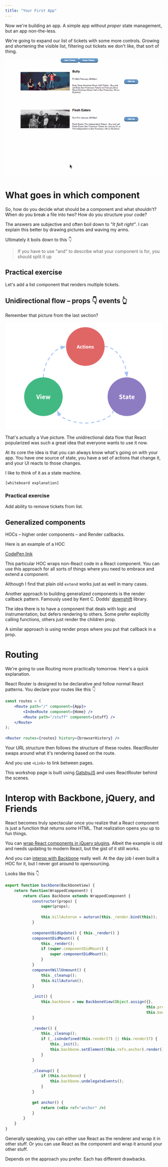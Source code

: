 ```yaml
---
title: "Your First App"
---
```


Now we're building an app. A simple app without *proper* state management, but an app non-the-less.

We're going to expand our list of tickets with some more controls. Growing and shortening the visible list, filtering out tickets we don't like, that sort of thing.

![](../images/day-1-example.gif)

# What goes in which component

So, how do you decide what should be a component and what shouldn't? When do you break a file into two? How do you structure your code?

The answers are subjective and often boil down to *"It felt right"*. I can explain this better by drawing pictures and waving my arms.

Ultimately it boils down to this 👇

> If you have to use "and" to describe what your component is for, you should split it up

## Practical exercise

Let's add a list component that renders multiple tickets. 

## Unidirectional flow – props 👇 events 👆

Remember that picture from the last section?

![](../images/unidirectional.png)

That's actually a Vue picture. The unidirectional data flow that React popularized was such a great idea that everyone wants to use it now.

At its core the idea is that you can always know what's going on with your app. You have one source of state, you have a set of actions that change it, and your UI reacts to those changes.

I like to think of it as a state machine.

`[whiteboard explanation]`

### Practical exercise

Add ability to remove tickets from list.

## Generalized components

HOCs – higher order components – and Render callbacks.

Here is an example of a HOC

[CodePen link](https://codepen.io/swizec/pen/woNjVw)

This particular HOC wraps non-React code in a React component. You can use this approach for all sorts of things where you need to embrace and extend a component.

Although I find that plain old `extend` works just as well in many cases. 

Another approach to building generalized components is the render callback pattern. Famously used by Kent C. Dodds' [downshift](https://codepen.io/swizec/pen/woNjVw) library.

The idea there is to have a component that deals with logic and instrumentation, but defers rendering to others. Some prefer explicitly calling functions, others just render the children prop.

A similar approach is using render props where you put that callback in a prop.

# Routing

We're going to use Routing more practically tomorrow. Here's a quick explanation.

React Router is designed to be declarative and follow normal React patterns. You declare your routes like this 👇

```jsx
const routes = (
	<Route path="/" component={App}>
		<IndexRoute component={Home} />
		<Route path="/stuff" component={stuff} />
	</Route>
);

<Router routes={routes} history={browserHistory} />
```

Your URL structure then follows the structure of these routes. ReactRouter swaps around what it's rendering based on the route.

And you use `<Link>` to link between pages.

This workshop page is built using [GatsbyJS](https://www.gatsbyjs.org/) and uses ReactRouter behind the scenes.

# Interop with Backbone, jQuery, and Friends

React becomes truly spectacular once you realize that a React component is just a function that returns some HTML. That realization opens you up to fun things.

You can [wrap React components in jQuery plugins](https://swizec.com/blog/using-react-in-the-real-world/swizec/6710). Albeit the example is old and needs updating to modern React, but the gist of it still works.

And you can [interop with Backbone](https://github.com/Swizec/react-backbone-proof-of-concept) really well. At the day job I even built a HOC for it, but I never got around to opensourcing.

Looks like this 👇

```jsx
export function backbone(BackboneView) {
    return function(WrappedComponent) {
        return class Backbone extends WrappedComponent {
            constructor(props) {
                super(props);

                this.killAutorun = autorun(this._render.bind(this));
            }

            componentDidUpdate() { this._render() }
            componentDidMount() {
                this._render();
                if (super.componentDidMount) {
                    super.componentDidMount();
                }
            }
            componentWillUnmount() {
                this._cleanup();
                this.killAutorun();
            }

            _init() {
                this.backbone = new BackboneView(Object.assign({},
                                                               this.props,
                                                               this.backboneProps));
            }

            _render() {
                this._cleanup();
                if (_.isUndefined(this.renderIf) || this.renderIf) {
                    this._init();
                    this.backbone.setElement(this.refs.anchor).render();
                }
            }

            _cleanup() {
                if (this.backbone) {
                    this.backbone.undelegateEvents();
                }
            }

            get anchor() {
                return (<div ref="anchor" />)
            }
        }
    }
}
```

Generally speaking, you can either use React as the renderer and wrap it in other stuff. Or you can use React as the component and wrap it around your other stuff.

Depends on the approach you prefer. Each has different drawbacks.
